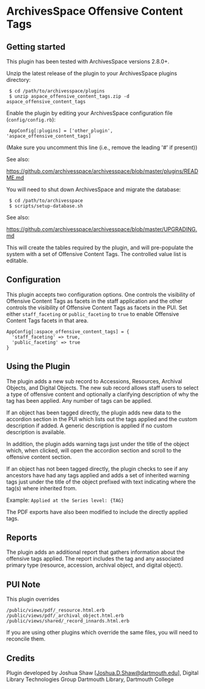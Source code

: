 ArchivesSpace Offensive Content Tags
=============================

## Getting started

This plugin has been tested with ArchivesSpace versions 2.8.0+.

Unzip the latest release of the plugin to your
ArchivesSpace plugins directory:

     $ cd /path/to/archivesspace/plugins
     $ unzip aspace_offensive_content_tags.zip -d aspace_offensive_content_tags

Enable the plugin by editing your ArchivesSpace configuration file
(`config/config.rb`):

     AppConfig[:plugins] = ['other_plugin', 'aspace_offensive_content_tags]

(Make sure you uncomment this line (i.e., remove the leading '#' if present))

See also:

  https://github.com/archivesspace/archivesspace/blob/master/plugins/README.md

You will need to shut down ArchivesSpace and migrate the database:

     $ cd /path/to/archivesspace
     $ scripts/setup-database.sh

See also:

  https://github.com/archivesspace/archivesspace/blob/master/UPGRADING.md
  
This will create the tables required by the plugin, and will pre-populate the 
system with a set of Offensive Content Tags. The controlled value list is editable. 

## Configuration

This plugin accepts two configuration options. One controls the visibility of Offensive Content Tags
as facets in the staff application and the other controls the visibility of Offensive Content Tags
as facets in the PUI. Set either `staff_faceting` or `public_faceting` to `true` to
enable Offensive Content Tags facets in that area.

```
AppConfig[:aspace_offensive_content_tags] = {
  'staff_faceting' => true,
  'public_faceting' => true
}
```

## Using the Plugin

The plugin adds a new sub record to Accessions, Resources, Archival Objects, and Digital Objects.
The new sub record allows staff users to select a type of offensive content and optionally a
clarifying description of why the tag has been applied. Any number of tags can be applied.

If an object has been tagged directly, the plugin adds new data to the accordion section in the 
PUI which lists out the tags applied and the custom  description if added. A generic description 
is applied if no custom description is available.

In addition, the plugin adds warning tags just under the title of the object which, when clicked,
will open the accordion section and scroll to the offensive content section.

If an object has not been tagged directly, the plugin checks to see if any ancestors have had any
tags applied and adds a set of inherited warning tags just under the title of the object prefixed
with text indicating where the tag(s) where inherited from.

Example: `Applied at the Series level: {TAG}`

The PDF exports have also been modified to include the directly applied tags.

## Reports

The plugin adds an additional report that gathers information about the offensive tags applied. The
report includes the tag and any associated primary type (resource, accession, archival object, 
and digital object).

## PUI Note

This plugin overrides

    /public/views/pdf/_resource.html.erb
    /public/views/pdf/_archival_object.html.erb
    /public/views/shared/_record_innards.html.erb
    
If you are using other plugins which override the same files, you will need to reconcile
them.

## Credits

Plugin developed by Joshua Shaw [Joshua.D.Shaw@dartmouth.edu], Digital Library Technologies Group
Dartmouth Library, Dartmouth College
